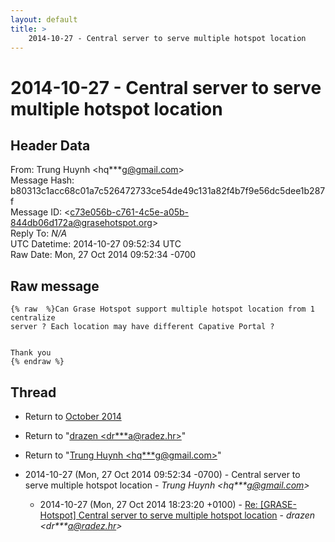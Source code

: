 ```yaml
---
layout: default
title: >
    2014-10-27 - Central server to serve multiple hotspot location
---
```


# 2014-10-27 - Central server to serve multiple hotspot location

## Header Data

From: Trung Huynh \<hq***g@gmail.com\><br>
Message Hash: b80313c1acc68c01a7c526472733ce54de49c131a82f4b7f9e56dc5dee1b287f<br>
Message ID: \<c73e056b-c761-4c5e-a05b-844db06d172a@grasehotspot.org\><br>
Reply To: _N/A_<br>
UTC Datetime: 2014-10-27 09:52:34 UTC<br>
Raw Date: Mon, 27 Oct 2014 09:52:34 -0700<br>

## Raw message

```
{% raw  %}Can Grase Hotspot support multiple hotspot location from 1 centralize 
server ? Each location may have different Capative Portal ?


Thank you
{% endraw %}
```

## Thread

+ Return to [October 2014](/archive/2014/10)

+ Return to "[drazen <dr***a<span>@</span>radez.hr>](/authors/dr___a_at_radez_hr)"
+ Return to "[Trung Huynh <hq***g<span>@</span>gmail.com>](/authors/hq___g_at_gmail_com)"

+ 2014-10-27 (Mon, 27 Oct 2014 09:52:34 -0700) - Central server to serve multiple hotspot location - _Trung Huynh \<hq***g@gmail.com\>_
  + 2014-10-27 (Mon, 27 Oct 2014 18:23:20 +0100) - [Re: [GRASE-Hotspot] Central server to serve multiple hotspot location](/archive/2014/10/28179a7dd37fa38f13758dc700285e85ef2abda8ad324a9af087050f31c44375) - _drazen \<dr***a@radez.hr\>_

